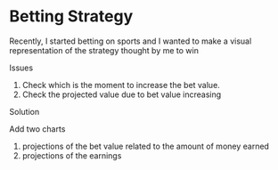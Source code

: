 # Betting Strategy

Recently, I started betting on sports and I wanted to make a visual representation of the strategy thought by me to win

Issues

1. Check which is the moment to increase the bet value.
2. Check the projected value due to bet value increasing

Solution

Add two charts
1. projections of the bet value related to the amount of money earned
2. projections of the earnings   
